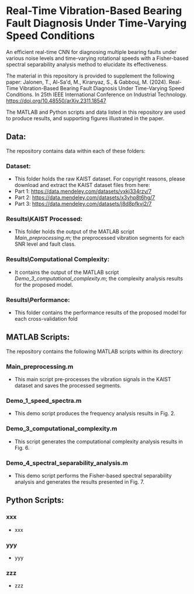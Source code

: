 # Real-Time Vibration-Based Bearing Fault Diagnosis Under Time-Varying Speed Conditions
An efficient real-time CNN for diagnosing multiple bearing faults under various noise levels and time-varying rotational speeds with a Fisher-based spectral separability analysis method to elucidate its effectiveness.

The material in this repository is provided to supplement the following paper:
Jalonen, T., Al-Sa'd, M., Kiranyaz, S., & Gabbouj, M. (2024). Real-Time Vibration-Based Bearing Fault Diagnosis Under Time-Varying Speed Conditions. In 25th IEEE International Conference on Industrial Technology. https://doi.org/10.48550/arXiv.2311.18547

The MATLAB and Python scripts and data listed in this repository are used to produce results, and supporting figures illustrated in the paper.

## Data:
The repository contains data within each of these folders:
### Dataset:
-   This folder holds the raw KAIST dataset. For copyright reasons, please download and extract the KAIST dataset files from here:
-   Part 1: https://data.mendeley.com/datasets/vxkj334rzv/7
-   Part 2: https://data.mendeley.com/datasets/x3vhp8t6hg/7
-   Part 3: https://data.mendeley.com/datasets/j8d8pfkvj2/7
### Results\KAIST Processed:
-   This folder holds the output of the MATLAB script *Main_preprocessing.m*; the preprocessed vibration segments for each SNR level and fault class.
### Results\Computational Complexity:
-   It contains the output of the MATLAB script *Demo_3_computational_complexity.m*; the complexity analysis results for the proposed model.
### Results\Performance:
-   This folder contains the performance results of the proposed model for each cross-validation fold

## MATLAB Scripts:
The repository contains the following MATLAB scripts within its directory:
### Main_preprocessing.m
-   This main script pre-processes the vibration signals in the KAIST dataset and saves the processed segments.
### Demo_1_speed_spectra.m
-   This demo script produces the frequency analysis results in Fig. 2.
### Demo_3_computational_complexity.m
-   This script generates the computational complexity analysis results in Fig. 6.
### Demo_4_spectral_separability_analysis.m
-   This demo script performs the Fisher-based spectral separability analysis and generates the results presented in Fig. 7.

## Python Scripts:
### xxx
-   xxx
### yyy
-   yyy
### zzz
-   zzz
